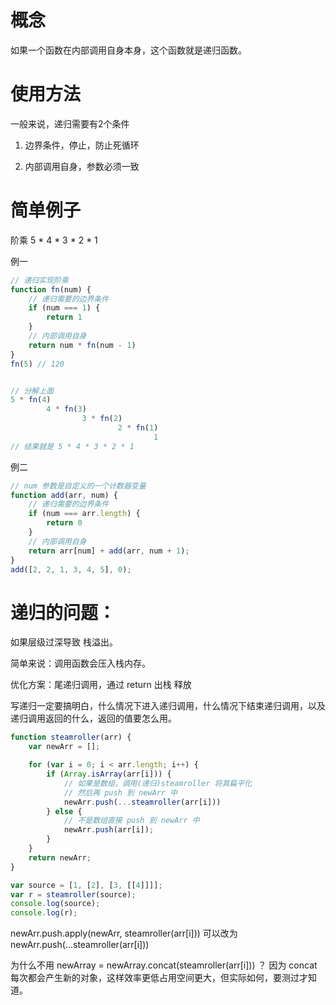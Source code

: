 # 概念

如果一个函数在内部调用自身本身，这个函数就是递归函数。



# 使用方法

一般来说，递归需要有2个条件

1. 边界条件，停止，防止死循环

2. 内部调用自身，参数必须一致



# 简单例子

阶乘 5 * 4 * 3 * 2 * 1

例一
```js
// 递归实现阶乘
function fn(num) {
    // 递归需要的边界条件
    if (num === 1) {
        return 1
    }
    // 内部调用自身
    return num * fn(num - 1)
}
fn(5) // 120


// 分解上面
5 * fn(4)
        4 * fn(3)
                3 * fn(2)
                        2 * fn(1)
                                1
// 结果就是 5 * 4 * 3 * 2 * 1
```

例二
```js
// num 参数是自定义的一个计数器变量
function add(arr, num) {
    // 递归需要的边界条件
    if (num === arr.length) {
        return 0
    }
    // 内部调用自身
    return arr[num] + add(arr, num + 1);
}
add([2, 2, 1, 3, 4, 5], 0);
```



# 递归的问题：

如果层级过深导致 栈溢出。

简单来说：调用函数会压入栈内存。

优化方案：尾递归调用，通过 return 出栈 释放


写递归一定要搞明白，什么情况下进入递归调用，什么情况下结束递归调用，以及递归调用返回的什么，返回的值要怎么用。

```javascript
function steamroller(arr) {
    var newArr = [];

    for (var i = 0; i < arr.length; i++) {
        if (Array.isArray(arr[i])) {
            // 如果是数组，调用(递归)steamroller 将其扁平化
            // 然后再 push 到 newArr 中
            newArr.push(...steamroller(arr[i]))
        } else {
            // 不是数组直接 push 到 newArr 中
            newArr.push(arr[i]);
        }
    }
    return newArr;
}

var source = [1, [2], [3, [[4]]]];
var r = steamroller(source);
console.log(source);
console.log(r);
```
newArr.push.apply(newArr, steamroller(arr[i]))
可以改为
newArr.push(...steamroller(arr[i]))

为什么不用 newArray = newArray.concat(steamroller(arr[i])) ？
因为 concat 每次都会产生新的对象，这样效率更低占用空间更大，但实际如何，要测过才知道。